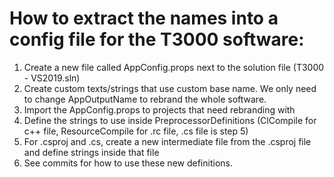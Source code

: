 # How to extract the names into a config file for the T3000 software:

1. Create a new file called AppConfig.props next to the solution file (T3000 - VS2019.sln)
2. Create custom texts/strings that use custom base name. We only need to change AppOutputName to rebrand the whole software.
3. Import the AppConfig.props to projects that need rebranding with <Import Project="$(SolutionDir)AppConfig.props" Condition="Exists('$(SolutionDir)AppConfig.props')" />
4. Define the strings to use inside PreprocessorDefinitions (ClCompile for c++ file, ResourceCompile for .rc file, .cs file is step 5)
5. For .csproj and .cs, create a new intermediate file from the .csproj file and define strings inside that file
6. See commits for how to use these new definitions.